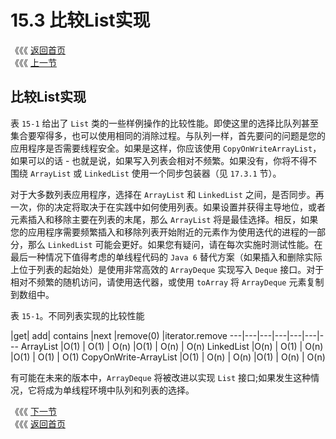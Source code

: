 # 15.3 比较List实现

《《《 [返回首页](../../)  
《《《 [上一节](15.2-shi-xian-list.md)

## 比较List实现

表 `15-1` 给出了 `List` 类的一些样例操作的比较性能。即使这里的选择比队列甚至集合要窄得多，也可以使用相同的消除过程。与队列一样，首先要问的问题是您的应用程序是否需要线程安全。如果是这样，你应该使用 `CopyOnWriteArrayList`，如果可以的话 - 也就是说，如果写入列表会相对不频繁。如果没有，你将不得不围绕 `ArrayList` 或 `LinkedList` 使用一个同步包装器（见 `17.3.1` 节）。

对于大多数列表应用程序，选择在 `ArrayList` 和 `LinkedList` 之间，是否同步。再一次，你的决定将取决于在实践中如何使用列表。如果设置并获得主导地位，或者元素插入和移除主要在列表的末尾，那么 `ArrayList` 将是最佳选择。相反，如果您的应用程序需要频繁插入和移除列表开始附近的元素作为使用迭代的进程的一部分，那么 `LinkedList` 可能会更好。如果您有疑问，请在每次实施时测试性能。在最后一种情况下值得考虑的单线程代码的 `Java 6` 替代方案（如果插入和删除实际上位于列表的起始处）是使用非常高效的 `ArrayDeque` 实现写入 `Deque` 接口。对于相对不频繁的随机访问，请使用迭代器，或使用 `toArray` 将 `ArrayDeque` 元素复制到数组中。

表 `15-1`。不同列表实现的比较性能

\|get\| add\| contains \|next \|remove\(0\) \|iterator.remove ---\|---\|---\|---\|---\|---\|--- ArrayList \|O\(1\) \| O\(1\) \| O\(n\) \|O\(1\) \| O\(n\) \| O\(n\) LinkedList \|O\(n\) \| O\(1\) \| O\(n\) \|O\(1\) \| O\(1\) \| O\(1\) CopyOnWrite-ArrayList \|O\(1\) \| O\(n\) \| O\(n\) \|O\(1\) \| O\(n\) \| O\(n\)

有可能在未来的版本中，`ArrayDeque` 将被改进以实现 `List` 接口;如果发生这种情况，它将成为单线程环境中队列和列表的选择。

《《《 [下一节](../di-shi-liu-zhang-maps/)  
《《《 [返回首页](../../)

